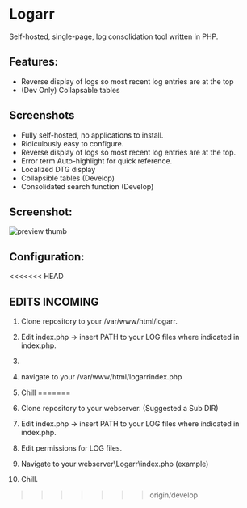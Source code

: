 
# Logarr

Self-hosted, single-page, log consolidation tool written in PHP.

## Features:

 - Reverse display of logs so most recent log entries are at the top
 - (Dev Only) Collapsable tables
## Screenshots

 - Fully self-hosted, no applications to install.
 - Ridiculously easy to configure.
 - Reverse display of logs so most recent log entries are at the top.
 - Error term Auto-highlight for quick reference.
 - Localized DTG display
 - Collapsible tables (Develop)
 - Consolidated search function (Develop)
 
 
## Screenshot:

![preview thumb](http://i.imgur.com/vwMM918.png)



## Configuration:
<<<<<<< HEAD
## EDITS INCOMING
1) Clone repository to your /var/www/html/logarr.
2) Edit index.php -> insert PATH to your LOG files where indicated in index.php. 
3) 
4) navigate to your /var/www/html/logarrindex.php 
5) Chill
=======


1) Clone repository to your webserver. (Suggested a Sub DIR)
2) Edit index.php -> insert PATH to your LOG files where indicated in index.php. 
3) Edit permissions for LOG files.
4) Navigate to your webserver\Logarr\index.php (example)
5) Chill.
>>>>>>> origin/develop
